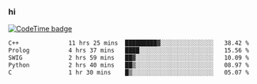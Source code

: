 ### hi  


<!--
**passer12/passer12** is a ✨ _special_ ✨ repository because its `README.md` (this file) appears on your GitHub profile.

Here are some ideas to get you started:

- 🔭 I’m currently working on ...
- 🌱 I’m currently learning ...
- 👯 I’m looking to collaborate on ...
- 🤔 I’m looking for help with ...
- 💬 Ask me about ...
- 📫 How to reach me: ...
- 😄 Pronouns: ...
- ⚡ Fun fact: ...
-->
<!--[![Top Langs](https://github-readme-stats.vercel.app/api/top-langs/?username=passer12&show_icons=true&theme=radical&count_private=true)](https://github.com/anuraghazra/github-readme-stats)-->
<!--[![Anurag's GitHub stats](https://github-readme-stats.vercel.app/api?username=passer12&show_icons=true&theme=radical&count_private=true)](https://github.com/anuraghazra/github-readme-stats)-->


[![CodeTime badge](https://img.shields.io/endpoint?style=social&url=https%3A%2F%2Fapi.codetime.dev%2Fshield%3Fid%3D20950%26project%3D%26in%3D0)](https://codetime.dev)

<!--START_SECTION:waka-->

```txt
C++              11 hrs 25 mins  █████████▓░░░░░░░░░░░░░░░   38.42 %
Prolog           4 hrs 37 mins   ████░░░░░░░░░░░░░░░░░░░░░   15.56 %
SWIG             2 hrs 59 mins   ██▓░░░░░░░░░░░░░░░░░░░░░░   10.09 %
Python           2 hrs 40 mins   ██▒░░░░░░░░░░░░░░░░░░░░░░   08.97 %
C                1 hr 30 mins    █▒░░░░░░░░░░░░░░░░░░░░░░░   05.07 %
```

<!--END_SECTION:waka-->

